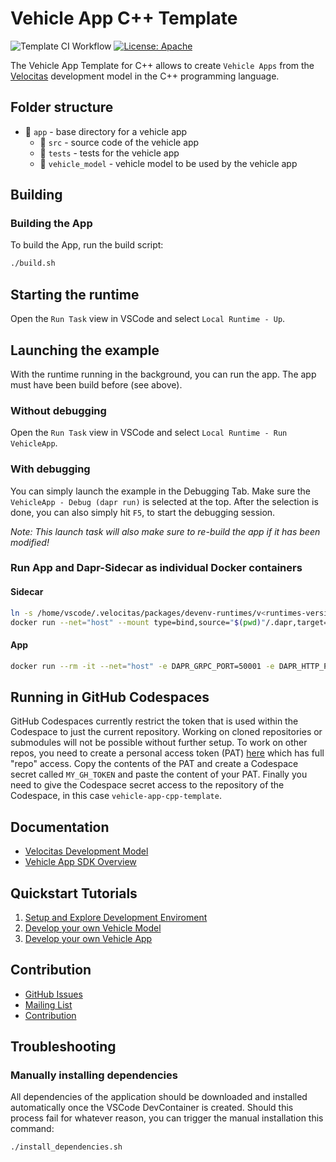 # Vehicle App C++ Template

![Template CI Workflow](https://github.com/eclipse-velocitas/vehicle-app-cpp-template/actions/workflows/ci.yml/badge.svg)
[![License: Apache](https://img.shields.io/badge/License-Apache-yellow.svg)](http://www.apache.org/licenses/LICENSE-2.0)

The Vehicle App Template for C++ allows to create `Vehicle Apps` from the [Velocitas](https://github.com/eclipse-velocitas/velocitas-docs) development model in the C++ programming language.

## Folder structure

* 📁 `app` - base directory for a vehicle app
    * 📁 `src` - source code of the vehicle app
    * 📁 `tests` - tests for the vehicle app
    * 📁 `vehicle_model` - vehicle model to be used by the vehicle app

## Building

### Building the App
To build the App, run the build script:
```bash
./build.sh
```

## Starting the runtime

Open the `Run Task` view in VSCode and select `Local Runtime - Up`.

## Launching the example
With the runtime running in the background, you can run the app.
The app must have been build before (see above).

### Without debugging

Open the `Run Task` view in VSCode and select `Local Runtime - Run VehicleApp`.

### With debugging
You can simply launch the example in the Debugging Tab. Make sure the `VehicleApp - Debug (dapr run)` is selected at the top. After the selection is done, you can also simply hit `F5`, to start the debugging session. 

*Note: This launch task will also make sure to re-build the app if it has been modified!*

### Run App and Dapr-Sidecar as individual Docker containers
#### Sidecar
```bash
ln -s /home/vscode/.velocitas/packages/devenv-runtimes/v<runtimes-version>/runtime-local/src/runtime/config/.dapr/ .dapr
docker run --net="host" --mount type=bind,source="$(pwd)"/.dapr,target=/.dapr daprio/daprd:edge ./daprd -app-id vehicleapp -dapr-grpc-port 50001 -dapr-http-port 3500 -components-path /.dapr/components -config /.dapr/config.yaml -app-protocol grpc
```
#### App
```bash
docker run --rm -it --net="host" -e DAPR_GRPC_PORT=50001 -e DAPR_HTTP_PORT=3500 localhost:12345/vehicleapp:local
```

## Running in GitHub Codespaces
GitHub Codespaces currently restrict the token that is used within the Codespace to just the current repository. Working on cloned repositories or
submodules will not be possible without further setup. To work on other repos, you need to create a personal access token (PAT) [here](https://github.com/settings/tokens/new) which has full "repo" access. Copy the contents of the PAT and create a Codespace secret called `MY_GH_TOKEN` and paste the content of your PAT. Finally you need to give the Codespace secret access to the repository of the Codespace, in this case `vehicle-app-cpp-template`.

## Documentation
* [Velocitas Development Model](https://eclipse.dev/velocitas/docs/concepts/development_model/)
* [Vehicle App SDK Overview](https://eclipse.dev/velocitas/docs/concepts/development_model/vehicle_app_sdk/)

## Quickstart Tutorials
1. [Setup and Explore Development Enviroment](https://eclipse.dev/velocitas/docs/tutorials/quickstart/)
1. [Develop your own Vehicle Model](https://eclipse.dev/velocitas/docs/tutorials/vehicle_model_creation/)
1. [Develop your own Vehicle App](https://eclipse.dev/velocitas/docs/tutorials/vehicle_app_development/)

## Contribution
- [GitHub Issues](https://github.com/eclipse-velocitas/vehicle-app-cpp-template/issues)
- [Mailing List](https://accounts.eclipse.org/mailing-list/velocitas-dev)
- [Contribution](CONTRIBUTING.md)

## Troubleshooting

### Manually installing dependencies
All dependencies of the application should be downloaded and installed automatically once the VSCode DevContainer is created. Should this process fail for whatever reason, you can trigger the manual installation this command:
```bash
./install_dependencies.sh
```
